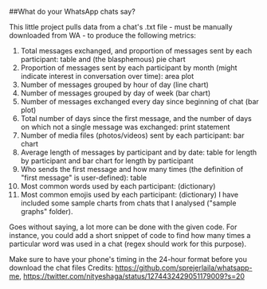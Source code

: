 ##What do your WhatsApp chats say?

This little project pulls data from a chat's .txt file - must be manually downloaded from WA - to produce the following metrics:

1. Total messages exchanged, and proportion of messages sent by each participant: table and (the blasphemous) pie chart
2. Proportion of messages sent by each participant by month (might indicate interest in conversation over time): area plot
3. Number of messages grouped by hour of day (line chart)
4. Number of messages grouped by day of week (bar chart)
5. Number of messages exchanged every day since beginning of chat (bar plot)
6. Total number of days since the first message, and the number of days on which not a single message was exchanged: print statement
7. Number of media files (photos/videos) sent by each participant: bar chart
8. Average length of messages by participant and by date: table for length by participant and bar chart for length by participant
9. Who sends the first message and how many times (the definition of "first message" is user-defined): table
10. Most common words used by each participant: (dictionary)
11. Most common emojis used by each participant: (dictionary)
I have included some sample charts from chats that I analysed ("sample graphs" folder).

Goes without saying, a lot more can be done with the given code. For instance, you could add a short snippet of code to find how many times a particular word was used in a chat (regex should work for this purpose).

Make sure to have your phone's timing in the 24-hour format before you download the chat files
Credits: https://github.com/sprejerlaila/whatsapp-me, https://twitter.com/nityeshaga/status/1274432429051179009?s=20
